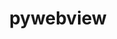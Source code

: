 ---
codehost: https://github.com/r0x0r/pywebview
logohandle: flowrl_pywebview
sort: pywebview
title: pywebview
website: https://pywebview.flowrl.com/
---